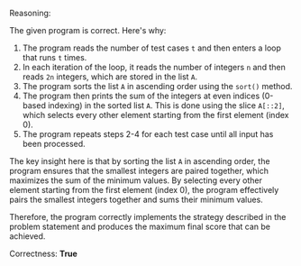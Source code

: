 Reasoning:

The given program is correct. Here's why:

1. The program reads the number of test cases `t` and then enters a loop that runs `t` times.
2. In each iteration of the loop, it reads the number of integers `n` and then reads `2n` integers, which are stored in the list `A`.
3. The program sorts the list `A` in ascending order using the `sort()` method.
4. The program then prints the sum of the integers at even indices (0-based indexing) in the sorted list `A`. This is done using the slice `A[::2]`, which selects every other element starting from the first element (index 0).
5. The program repeats steps 2-4 for each test case until all input has been processed.

The key insight here is that by sorting the list `A` in ascending order, the program ensures that the smallest integers are paired together, which maximizes the sum of the minimum values. By selecting every other element starting from the first element (index 0), the program effectively pairs the smallest integers together and sums their minimum values.

Therefore, the program correctly implements the strategy described in the problem statement and produces the maximum final score that can be achieved.

Correctness: **True**